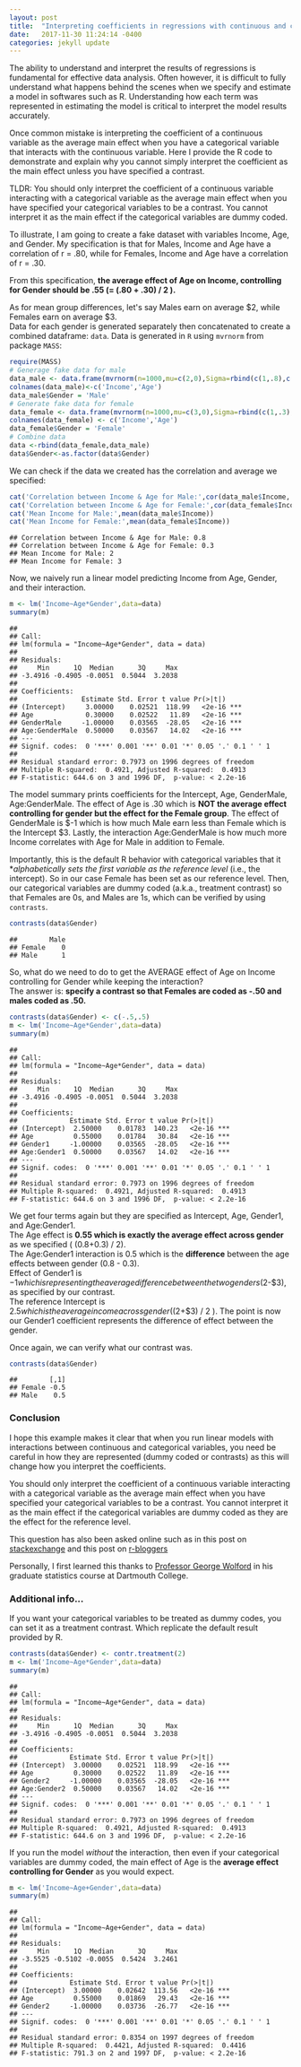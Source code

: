 ```yaml
---
layout: post
title:  "Interpreting coefficients in regressions with continuous and categorical variable interactions"
date:   2017-11-30 11:24:14 -0400
categories: jekyll update
---
```


The ability to understand and interpret the results of regressions is fundamental for effective data analysis. Often however, it is difficult to fully understand what happens behind the scenes when we specify and estimate a model in softwares such as R. Understanding how each term was represented in estimating the model is critical to interpret the model results accurately. 

Once common mistake is interpreting the coefficient of a continuous variable as the average main effect when you have a categorical variable that interacts with the continuous variable. Here I provide the R code to demonstrate and explain why you cannot simply interpret the coefficient as the main effect unless you have specified a contrast.

TLDR: You should only interpret the coefficient of a continuous variable interacting with a categorical variable as the average main effect when you have specified your categorical variables to be a contrast. You cannot interpret it as the main effect if the categorical variables are dummy coded.

To illustrate, I am going to create a fake dataset with variables Income, Age, and Gender. My specification is that for Males, Income and Age have a correlation of r = .80, while for Females, Income and Age have a correlation of r = .30.

From this specification, **the average effect of Age on Income, controlling for Gender should be .55 (= (.80 + .30) / 2 ).**

As for mean group differences, let's say Males earn on average $2, while Females earn on average $3.  
Data for each gender is generated separately then concatenated to create a combined dataframe: `data`. Data is generated in `R` using `mvrnorm` from package `MASS`:

``` r
require(MASS)
# Generage fake data for male
data_male <- data.frame(mvrnorm(n=1000,mu=c(2,0),Sigma=rbind(c(1,.8),c(.8,1)),empirical=TRUE ) )
colnames(data_male)<-c('Income','Age')
data_male$Gender = 'Male'
# Generate fake data for female
data_female <- data.frame(mvrnorm(n=1000,mu=c(3,0),Sigma=rbind(c(1,.3),c(.3,1)),empirical=TRUE ))
colnames(data_female) <- c('Income','Age')
data_female$Gender = 'Female'
# Combine data
data <-rbind(data_female,data_male)
data$Gender<-as.factor(data$Gender)
```

We can check if the data we created has the correlation and average we specified:

``` r
cat('Correlation between Income & Age for Male:',cor(data_male$Income, data_male$Age))
cat('Correlation between Income & Age for Female:',cor(data_female$Income, data_female$Age))
cat('Mean Income for Male:',mean(data_male$Income))
cat('Mean Income for Female:',mean(data_female$Income))
```

    ## Correlation between Income & Age for Male: 0.8
    ## Correlation between Income & Age for Female: 0.3
    ## Mean Income for Male: 2
    ## Mean Income for Female: 3

Now, we naively run a linear model predicting Income from Age, Gender, and their interaction.

``` r
m <- lm('Income~Age*Gender',data=data)
summary(m)
```

    ## 
    ## Call:
    ## lm(formula = "Income~Age*Gender", data = data)
    ## 
    ## Residuals:
    ##     Min      1Q  Median      3Q     Max 
    ## -3.4916 -0.4905 -0.0051  0.5044  3.2038 
    ## 
    ## Coefficients:
    ##                Estimate Std. Error t value Pr(>|t|)    
    ## (Intercept)     3.00000    0.02521  118.99   <2e-16 ***
    ## Age             0.30000    0.02522   11.89   <2e-16 ***
    ## GenderMale     -1.00000    0.03565  -28.05   <2e-16 ***
    ## Age:GenderMale  0.50000    0.03567   14.02   <2e-16 ***
    ## ---
    ## Signif. codes:  0 '***' 0.001 '**' 0.01 '*' 0.05 '.' 0.1 ' ' 1
    ## 
    ## Residual standard error: 0.7973 on 1996 degrees of freedom
    ## Multiple R-squared:  0.4921, Adjusted R-squared:  0.4913 
    ## F-statistic: 644.6 on 3 and 1996 DF,  p-value: < 2.2e-16

The model summary prints coefficients for the Intercept, Age, GenderMale, Age:GenderMale. The effect of Age is .30 which is **NOT the average effect controlling for gender but the effect for the Female group**. The effect of GenderMale is $-1 which is how much Male earn less than Female which is the Intercept $3. Lastly, the interaction Age:GenderMale is how much more Income correlates with Age for Male in addition to Female.

Importantly, this is the default R behavior with categorical variables that it **alphabetically sets the first variable as the reference level* (i.e., the intercept). So in our case Female has been set as our reference level. Then, our categorical variables are dummy coded (a.k.a., treatment contrast) so that Females are 0s, and Males are 1s, which can be verified by using `contrasts`.

``` r
contrasts(data$Gender)
```

    ##        Male
    ## Female    0
    ## Male      1

So, what do we need to do to get the AVERAGE effect of Age on Income controlling for Gender while keeping the interaction?   
The answer is: **specify a contrast so that Females are coded as -.50 and males coded as .50.**

``` r
contrasts(data$Gender) <- c(-.5,.5)
m <- lm('Income~Age*Gender',data=data)
summary(m)
```

    ## 
    ## Call:
    ## lm(formula = "Income~Age*Gender", data = data)
    ## 
    ## Residuals:
    ##     Min      1Q  Median      3Q     Max 
    ## -3.4916 -0.4905 -0.0051  0.5044  3.2038 
    ## 
    ## Coefficients:
    ##             Estimate Std. Error t value Pr(>|t|)    
    ## (Intercept)  2.50000    0.01783  140.23   <2e-16 ***
    ## Age          0.55000    0.01784   30.84   <2e-16 ***
    ## Gender1     -1.00000    0.03565  -28.05   <2e-16 ***
    ## Age:Gender1  0.50000    0.03567   14.02   <2e-16 ***
    ## ---
    ## Signif. codes:  0 '***' 0.001 '**' 0.01 '*' 0.05 '.' 0.1 ' ' 1
    ## 
    ## Residual standard error: 0.7973 on 1996 degrees of freedom
    ## Multiple R-squared:  0.4921, Adjusted R-squared:  0.4913 
    ## F-statistic: 644.6 on 3 and 1996 DF,  p-value: < 2.2e-16

We get four terms again but they are specified as Intercept, Age, Gender1, and Age:Gender1.   
The Age effect is **0.55 which is exactly the average effect across gender** as we specified ( (0.8+0.3) / 2).    
The Age:Gender1 interaction is 0.5 which is the **difference** between the age effects between gender (0.8 - 0.3).  
Effect of Gender1 is $-1 which is representing the average difference between the two genders ($2-$3), as specified by our contrast.  
The reference Intercept is $2.5 which is the average income across gender ( ($2+$3) / 2 ). The point is now our Gender1 coefficient represents the difference of effect between the gender.

Once again, we can verify what our contrast was.

``` r
contrasts(data$Gender)
```

    ##        [,1]
    ## Female -0.5
    ## Male    0.5

### Conclusion

I hope this example makes it clear that when you run linear models with interactions between continuous and categorical variables, you need be careful in how they are represented (dummy coded or contrasts) as this will change how you interpret the coefficients.

You should only interpret the coefficient of a continuous variable interacting with a categorical variable as the average main effect when you have specified your categorical variables to be a contrast. You cannot interpret it as the main effect if the categorical variables are dummy coded as they are the effect for the reference level.

This question has also been asked online such as in this post on [stackexchange](https://stats.stackexchange.com/questions/41129/interpreting-coefficients-of-an-interaction-between-categorical-and-continuous-v) and this post on [r-bloggers](https://www.r-bloggers.com/interpreting-interaction-coefficient-in-r-part1-lm/)

Personally, I first learned this thanks to [Professor George Wolford](http://pbs.dartmouth.edu/people/george-wolford) in his graduate statistics course at Dartmouth College.


### Additional info...

If you want your categorical variables to be treated as dummy codes, you can set it as a treatment contrast. Which replicate the default result provided by R.

``` r
contrasts(data$Gender) <- contr.treatment(2)
m <- lm('Income~Age*Gender',data=data)
summary(m)
```

    ## 
    ## Call:
    ## lm(formula = "Income~Age*Gender", data = data)
    ## 
    ## Residuals:
    ##     Min      1Q  Median      3Q     Max 
    ## -3.4916 -0.4905 -0.0051  0.5044  3.2038 
    ## 
    ## Coefficients:
    ##             Estimate Std. Error t value Pr(>|t|)    
    ## (Intercept)  3.00000    0.02521  118.99   <2e-16 ***
    ## Age          0.30000    0.02522   11.89   <2e-16 ***
    ## Gender2     -1.00000    0.03565  -28.05   <2e-16 ***
    ## Age:Gender2  0.50000    0.03567   14.02   <2e-16 ***
    ## ---
    ## Signif. codes:  0 '***' 0.001 '**' 0.01 '*' 0.05 '.' 0.1 ' ' 1
    ## 
    ## Residual standard error: 0.7973 on 1996 degrees of freedom
    ## Multiple R-squared:  0.4921, Adjusted R-squared:  0.4913 
    ## F-statistic: 644.6 on 3 and 1996 DF,  p-value: < 2.2e-16

If you run the model *without* the interaction, then even if your categorical variables are dummy coded, the main effect of Age is the **average effect controlling for Gender** as you would expect.

``` r
m <- lm('Income~Age+Gender',data=data)
summary(m)
```

    ## 
    ## Call:
    ## lm(formula = "Income~Age+Gender", data = data)
    ## 
    ## Residuals:
    ##     Min      1Q  Median      3Q     Max 
    ## -3.5525 -0.5102 -0.0055  0.5424  3.2461 
    ## 
    ## Coefficients:
    ##             Estimate Std. Error t value Pr(>|t|)    
    ## (Intercept)  3.00000    0.02642  113.56   <2e-16 ***
    ## Age          0.55000    0.01869   29.43   <2e-16 ***
    ## Gender2     -1.00000    0.03736  -26.77   <2e-16 ***
    ## ---
    ## Signif. codes:  0 '***' 0.001 '**' 0.01 '*' 0.05 '.' 0.1 ' ' 1
    ## 
    ## Residual standard error: 0.8354 on 1997 degrees of freedom
    ## Multiple R-squared:  0.4421, Adjusted R-squared:  0.4416 
    ## F-statistic: 791.3 on 2 and 1997 DF,  p-value: < 2.2e-16
